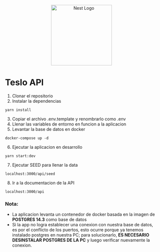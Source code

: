 <p align="center">
  <a href="http://nestjs.com/" target="blank"><img src="https://nestjs.com/img/logo-small.svg" width="200" alt="Nest Logo" /></a>
</p>

# Teslo API
1. Clonar el repositorio
2. Instalar la dependencias
```
yarn install
```
3. Copiar el archivo .env.template y renombrarlo como .env
4. Llenar las variables de entorno en funcion a la aplicacion
5. Levantar la base de datos en docker
```
docker-compose up -d
```
6. Ejecutar la aplicacion en desarrollo
```
yarn start:dev
```
7. Ejecutar SEED para llenar la data
```
localhost:3000/api/seed
```
8. Ir a la documentacion de la API
```
localhost:3000/api
```

### Nota: 
* La aplicacion levanta un contenedor de docker basada en la imagen de **POSTGRES 14.3** como base de datos
* Si la app no logra establecer una conexion con nuestra base de datos, es por el conflicto de los puertos, esto ocurre porque ya tenemos instalado postgres en nuestra PC; para solucionarlo, **ES NECESARIO DESINSTALAR POSTGRES DE LA PC** y luego verificar nuevamente la conexion.

